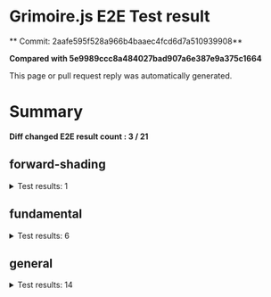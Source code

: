 # Grimoire.js E2E Test result

** Commit: 2aafe595f528a966b4baaec4fcd6d7a510939908**

**Compared with 5e9989ccc8a484027bad907a6e387e9a375c1664**

This page or pull request reply was automatically generated.

# Summary

**Diff changed E2E result count : 3 / 21**



## forward-shading

<details>
    <summary>Test results: 1</summary>

<details>
    <summary>0:forward-shading/pbr-rougness-metallic[PASSED] -- (load: 3785 / waitFor: )</summary>





![](https://141-108731811-gh.circle-artifacts.com/0/tmp/circle-artifacts.sjiPUVa/diff/forward-shadingpbr-rougness-metallic.png)




[OPEN](http://jsrun.it/kyasbal/gCfn3#fundamental&#x3D;staging-2aafe595f528a966b4baaec4fcd6d7a510939908)



<details>
    <summary>Logs</summary>

```
log:%cGrimoire.js v0.21.1
plugins:

  1 : grimoirejs-math@1.15.1
  2 : grimoirejs-fundamental@0.30.0beta5
  3 : grimoirejs-forward-shading@1.10.1

To suppress this message,please inject a line &quot;gr.debug &#x3D; false;&quot; on the initializing timing. color:#44F;font-weight:bold;
```

</details>

<details>
    <summary>Meta</summary>


|Key|Value|
|:-:|:-:|
|config|[object Object]|
|loadTime|3785|
|logs|[object Object]|
|diffTestResult|true|
|url|http://jsrun.it/kyasbal/gCfn3#fundamental&#x3D;staging-2aafe595f528a966b4baaec4fcd6d7a510939908|


</details>

<details>
    <summary>Config</summary>


|Key|Value|
|:-:|:-:|
|url|http://jsrun.it/kyasbal/gCfn3|
|timeout|100000|
|waitFor||
|width|640|
|height|480|
|threshold|3%|
|shift|2|
|group|forward-shading|
|name|pbr-rougness-metallic|


</details>


</details>


---

 

</details>


## fundamental

<details>
    <summary>Test results: 6</summary>

<details>
    <summary>0:fundamental/texture-direction[PASSED] -- (load: 4118 / waitFor: )</summary>





![](https://141-108731811-gh.circle-artifacts.com/1/tmp/circle-artifacts.4ELcibh/diff/fundamentaltexture-direction.png)




[OPEN](https://codepen.io/kyasbal-1994/debug/gXMBJV#fundamental&#x3D;staging-2aafe595f528a966b4baaec4fcd6d7a510939908)



<details>
    <summary>Logs</summary>

```
log:%cGrimoire.js v0.21.1
plugins:

  1 : grimoirejs-math@1.15.1
  2 : grimoirejs-fundamental@0.30.0beta5

To suppress this message,please inject a line &quot;gr.debug &#x3D; false;&quot; on the initializing timing. color:#44F;font-weight:bold;
```

</details>

<details>
    <summary>Meta</summary>


|Key|Value|
|:-:|:-:|
|config|[object Object]|
|loadTime|4118|
|logs|[object Object]|
|diffTestResult|true|
|url|https://codepen.io/kyasbal-1994/debug/gXMBJV#fundamental&#x3D;staging-2aafe595f528a966b4baaec4fcd6d7a510939908|


</details>

<details>
    <summary>Config</summary>


|Key|Value|
|:-:|:-:|
|url|https://codepen.io/kyasbal-1994/debug/gXMBJV|
|timeout|100000|
|waitFor||
|width|640|
|height|480|
|threshold|3%|
|shift|2|
|group|fundamental|
|name|texture-direction|


</details>


</details>


---


<details>
    <summary>1:fundamental/uv[PASSED] -- (load: 2700 / waitFor: )</summary>





![](https://141-108731811-gh.circle-artifacts.com/2/tmp/circle-artifacts.ySbqFn9/diff/fundamentaluv.png)




[OPEN](https://codepen.io/kyasbal-1994/debug/vWXLLK#fundamental&#x3D;staging-2aafe595f528a966b4baaec4fcd6d7a510939908)



<details>
    <summary>Logs</summary>

```
log:%cGrimoire.js v0.21.1
plugins:

  1 : grimoirejs-math@1.15.1
  2 : grimoirejs-fundamental@0.30.0beta5

To suppress this message,please inject a line &quot;gr.debug &#x3D; false;&quot; on the initializing timing. color:#44F;font-weight:bold;
```

</details>

<details>
    <summary>Meta</summary>


|Key|Value|
|:-:|:-:|
|config|[object Object]|
|loadTime|2700|
|logs|[object Object]|
|diffTestResult|true|
|url|https://codepen.io/kyasbal-1994/debug/vWXLLK#fundamental&#x3D;staging-2aafe595f528a966b4baaec4fcd6d7a510939908|


</details>

<details>
    <summary>Config</summary>


|Key|Value|
|:-:|:-:|
|url|https://codepen.io/kyasbal-1994/debug/vWXLLK|
|timeout|100000|
|waitFor||
|width|640|
|height|480|
|threshold|3%|
|shift|2|
|group|fundamental|
|name|uv|


</details>


</details>


---


<details>
    <summary>2:fundamental/normal[PASSED] -- (load: 3155 / waitFor: )</summary>





![](https://141-108731811-gh.circle-artifacts.com/3/tmp/circle-artifacts.BHQmPoj/diff/fundamentalnormal.png)




[OPEN](https://codepen.io/kyasbal-1994/debug/RjGroo#fundamental&#x3D;staging-2aafe595f528a966b4baaec4fcd6d7a510939908)



<details>
    <summary>Logs</summary>

```
log:%cGrimoire.js v0.21.1
plugins:

  1 : grimoirejs-math@1.15.1
  2 : grimoirejs-fundamental@0.30.0beta5

To suppress this message,please inject a line &quot;gr.debug &#x3D; false;&quot; on the initializing timing. color:#44F;font-weight:bold;
```

</details>

<details>
    <summary>Meta</summary>


|Key|Value|
|:-:|:-:|
|config|[object Object]|
|loadTime|3155|
|logs|[object Object]|
|diffTestResult|true|
|url|https://codepen.io/kyasbal-1994/debug/RjGroo#fundamental&#x3D;staging-2aafe595f528a966b4baaec4fcd6d7a510939908|


</details>

<details>
    <summary>Config</summary>


|Key|Value|
|:-:|:-:|
|url|https://codepen.io/kyasbal-1994/debug/RjGroo|
|timeout|100000|
|waitFor||
|width|640|
|height|480|
|threshold|3%|
|shift|2|
|group|fundamental|
|name|normal|


</details>


</details>


---


<details>
    <summary>3:fundamental/canvasFollowRelative[PASSED] -- (load: 1519 / waitFor: )</summary>





![](https://141-108731811-gh.circle-artifacts.com/0/tmp/circle-artifacts.sjiPUVa/diff/fundamentalcanvasFollowRelative.png)




[OPEN](https://codepen.io/kyasbal-1994/debug/bf323f6b9725ceb75f0865d6dddd68b9#fundamental&#x3D;staging-2aafe595f528a966b4baaec4fcd6d7a510939908)



<details>
    <summary>Logs</summary>

```
log:%cGrimoire.js v0.21.1
plugins:

  1 : grimoirejs-math@1.15.1
  2 : grimoirejs-fundamental@0.30.0beta5

To suppress this message,please inject a line &quot;gr.debug &#x3D; false;&quot; on the initializing timing. color:#44F;font-weight:bold;
```

</details>

<details>
    <summary>Meta</summary>


|Key|Value|
|:-:|:-:|
|config|[object Object]|
|loadTime|1519|
|logs|[object Object]|
|diffTestResult|true|
|url|https://codepen.io/kyasbal-1994/debug/bf323f6b9725ceb75f0865d6dddd68b9#fundamental&#x3D;staging-2aafe595f528a966b4baaec4fcd6d7a510939908|


</details>

<details>
    <summary>Config</summary>


|Key|Value|
|:-:|:-:|
|url|https://codepen.io/kyasbal-1994/debug/bf323f6b9725ceb75f0865d6dddd68b9|
|timeout|100000|
|waitFor||
|width|640|
|height|480|
|threshold|3%|
|shift|2|
|group|fundamental|
|name|canvasFollowRelative|


</details>


</details>


---


<details>
    <summary>4:fundamental/canvasConsiderBorder[PASSED] -- (load: 986 / waitFor: )</summary>





![](https://141-108731811-gh.circle-artifacts.com/1/tmp/circle-artifacts.4ELcibh/diff/fundamentalcanvasConsiderBorder.png)




[OPEN](https://codepen.io/kyasbal-1994/debug/d448653295e3678bdbbc626bf9192f79#fundamental&#x3D;staging-2aafe595f528a966b4baaec4fcd6d7a510939908)



<details>
    <summary>Logs</summary>

```
log:%cGrimoire.js v0.21.1
plugins:

  1 : grimoirejs-math@1.15.1
  2 : grimoirejs-fundamental@0.30.0beta5

To suppress this message,please inject a line &quot;gr.debug &#x3D; false;&quot; on the initializing timing. color:#44F;font-weight:bold;
```

</details>

<details>
    <summary>Meta</summary>


|Key|Value|
|:-:|:-:|
|config|[object Object]|
|loadTime|986|
|logs|[object Object]|
|diffTestResult|true|
|url|https://codepen.io/kyasbal-1994/debug/d448653295e3678bdbbc626bf9192f79#fundamental&#x3D;staging-2aafe595f528a966b4baaec4fcd6d7a510939908|


</details>

<details>
    <summary>Config</summary>


|Key|Value|
|:-:|:-:|
|url|https://codepen.io/kyasbal-1994/debug/d448653295e3678bdbbc626bf9192f79|
|timeout|100000|
|waitFor||
|width|640|
|height|480|
|threshold|3%|
|shift|2|
|group|fundamental|
|name|canvasConsiderBorder|


</details>


</details>


---


<details>
    <summary>5:fundamental/dynamicParentSizeChange[PASSED] -- (load: 1145 / waitFor: )</summary>





![](https://141-108731811-gh.circle-artifacts.com/2/tmp/circle-artifacts.ySbqFn9/diff/fundamentaldynamicParentSizeChange.png)




[OPEN](https://codepen.io/kyasbal-1994/debug/074bef092e7a50ed3e33fe7c75c923e6#fundamental&#x3D;staging-2aafe595f528a966b4baaec4fcd6d7a510939908)



<details>
    <summary>Logs</summary>

```
log:%cGrimoire.js v0.21.1
plugins:

  1 : grimoirejs-math@1.15.1
  2 : grimoirejs-fundamental@0.30.0beta5

To suppress this message,please inject a line &quot;gr.debug &#x3D; false;&quot; on the initializing timing. color:#44F;font-weight:bold;
```

</details>

<details>
    <summary>Meta</summary>


|Key|Value|
|:-:|:-:|
|config|[object Object]|
|loadTime|1145|
|logs|[object Object]|
|diffTestResult|true|
|url|https://codepen.io/kyasbal-1994/debug/074bef092e7a50ed3e33fe7c75c923e6#fundamental&#x3D;staging-2aafe595f528a966b4baaec4fcd6d7a510939908|


</details>

<details>
    <summary>Config</summary>


|Key|Value|
|:-:|:-:|
|url|https://codepen.io/kyasbal-1994/debug/074bef092e7a50ed3e33fe7c75c923e6|
|timeout|100000|
|waitFor||
|width|640|
|height|480|
|threshold|3%|
|shift|2|
|group|fundamental|
|name|dynamicParentSizeChange|


</details>


</details>


---

 

</details>


## general

<details>
    <summary>Test results: 14</summary>

<details>
    <summary>0:general/earth[PASSED] -- (load: 2504 / waitFor: )</summary>





![](https://141-108731811-gh.circle-artifacts.com/3/tmp/circle-artifacts.BHQmPoj/diff/generalearth.png)




[OPEN](http://jsrun.it/cx20/89C8#fundamental&#x3D;staging-2aafe595f528a966b4baaec4fcd6d7a510939908)



<details>
    <summary>Logs</summary>

```
log:%cGrimoire.js v0.20.1
plugins:

  1 : grimoirejs-math@1.15.1
  2 : grimoirejs-fundamental@0.30.4
  3 : grimoirejs-preset-basic@1.11.15
  4 : grimoirejs-forward-shading@1.10.1

To suppress this message,please inject a line &quot;gr.debug &#x3D; false;&quot; on the initializing timing. color:#44F;font-weight:bold;
```

</details>

<details>
    <summary>Meta</summary>


|Key|Value|
|:-:|:-:|
|config|[object Object]|
|loadTime|2504|
|logs|[object Object]|
|diffTestResult|true|
|url|http://jsrun.it/cx20/89C8#fundamental&#x3D;staging-2aafe595f528a966b4baaec4fcd6d7a510939908|


</details>

<details>
    <summary>Config</summary>


|Key|Value|
|:-:|:-:|
|url|http://jsrun.it/cx20/89C8|
|timeout|100000|
|waitFor||
|width|640|
|height|480|
|threshold|3%|
|shift|2|
|group|general|
|name|earth|


</details>


</details>


---


<details>
    <summary>1:general/gltf[PASSED] -- (load: 814 / waitFor: )</summary>





![](https://141-108731811-gh.circle-artifacts.com/0/tmp/circle-artifacts.sjiPUVa/diff/generalgltf.png)




[OPEN](http://jsrun.it/cx20/6ojC#fundamental&#x3D;staging-2aafe595f528a966b4baaec4fcd6d7a510939908)



<details>
    <summary>Logs</summary>

```
log:%cGrimoire.js v0.20.0
plugins:

  1 : grimoirejs-math@1.14.6
  2 : grimoirejs-fundamental@0.28.2
  3 : grimoirejs-preset-basic@1.11.3
  4 : grimoirejs-animation@1.2.0
  5 : grimoirejs-forward-shading@1.7.3
  6 : grimoirejs-gltf@2.2.1

To suppress this message,please inject a line &quot;gr.debug &#x3D; false;&quot; on the initializing timing. color:#44F;font-weight:bold;
```

</details>

<details>
    <summary>Meta</summary>


|Key|Value|
|:-:|:-:|
|config|[object Object]|
|loadTime|814|
|logs|[object Object]|
|diffTestResult|true|
|url|http://jsrun.it/cx20/6ojC#fundamental&#x3D;staging-2aafe595f528a966b4baaec4fcd6d7a510939908|


</details>

<details>
    <summary>Config</summary>


|Key|Value|
|:-:|:-:|
|url|http://jsrun.it/cx20/6ojC|
|timeout|100000|
|waitFor||
|width|640|
|height|480|
|threshold|3%|
|shift|2|
|group|general|
|name|gltf|


</details>


</details>


---



### 2:general/posteffect\[CHANGED\]

* load: 1825
* waitFor: 





![](https://141-108731811-gh.circle-artifacts.com/1/tmp/circle-artifacts.4ELcibh/diff/generalposteffect.png)




[OPEN](http://jsrun.it/cx20/snhP#fundamental&#x3D;staging-2aafe595f528a966b4baaec4fcd6d7a510939908)



<details>
    <summary>Logs</summary>

```
log:%cGrimoire.js v0.19.5
plugins:

  1 : grimoirejs-math@1.14.3
  2 : grimoirejs-fundamental@0.28.2
  3 : grimoirejs-preset-basic@1.11.0

To suppress this message,please inject a line &quot;gr.debug &#x3D; false;&quot; on the initializing timing. color:#44F;font-weight:bold;
```

</details>

<details>
    <summary>Meta</summary>


|Key|Value|
|:-:|:-:|
|config|[object Object]|
|loadTime|1825|
|logs|[object Object]|
|diffTestResult|false|
|url|http://jsrun.it/cx20/snhP#fundamental&#x3D;staging-2aafe595f528a966b4baaec4fcd6d7a510939908|


</details>

<details>
    <summary>Config</summary>


|Key|Value|
|:-:|:-:|
|url|http://jsrun.it/cx20/snhP|
|timeout|100000|
|waitFor||
|width|640|
|height|480|
|threshold|3%|
|shift|2|
|group|general|
|name|posteffect|


</details>


---


<details>
    <summary>3:general/primitives[PASSED] -- (load: 1901 / waitFor: )</summary>





![](https://141-108731811-gh.circle-artifacts.com/2/tmp/circle-artifacts.ySbqFn9/diff/generalprimitives.png)




[OPEN](http://jsrun.it/cx20/WWUy#fundamental&#x3D;staging-2aafe595f528a966b4baaec4fcd6d7a510939908)



<details>
    <summary>Logs</summary>

```
log:%cGrimoire.js v0.20.0
plugins:

  1 : grimoirejs-math@1.14.7
  2 : grimoirejs-fundamental@0.29.2
  3 : grimoirejs-preset-basic@1.11.5

To suppress this message,please inject a line &quot;gr.debug &#x3D; false;&quot; on the initializing timing. color:#44F;font-weight:bold;
```

</details>

<details>
    <summary>Meta</summary>


|Key|Value|
|:-:|:-:|
|config|[object Object]|
|loadTime|1901|
|logs|[object Object]|
|diffTestResult|true|
|url|http://jsrun.it/cx20/WWUy#fundamental&#x3D;staging-2aafe595f528a966b4baaec4fcd6d7a510939908|


</details>

<details>
    <summary>Config</summary>


|Key|Value|
|:-:|:-:|
|url|http://jsrun.it/cx20/WWUy|
|timeout|100000|
|waitFor||
|width|640|
|height|480|
|threshold|3%|
|shift|2|
|group|general|
|name|primitives|


</details>


</details>


---


<details>
    <summary>4:general/quaternion[PASSED] -- (load: 1090 / waitFor: )</summary>





![](https://141-108731811-gh.circle-artifacts.com/3/tmp/circle-artifacts.BHQmPoj/diff/generalquaternion.png)




[OPEN](http://jsrun.it/cx20/29IU#fundamental&#x3D;staging-2aafe595f528a966b4baaec4fcd6d7a510939908)



<details>
    <summary>Logs</summary>

```
log:%cGrimoire.js v0.20.1
plugins:

  1 : grimoirejs-math@1.14.7
  2 : grimoirejs-fundamental@0.29.4
  3 : grimoirejs-preset-basic@1.11.8

To suppress this message,please inject a line &quot;gr.debug &#x3D; false;&quot; on the initializing timing. color:#44F;font-weight:bold;
```

</details>

<details>
    <summary>Meta</summary>


|Key|Value|
|:-:|:-:|
|config|[object Object]|
|loadTime|1090|
|logs|[object Object]|
|diffTestResult|true|
|url|http://jsrun.it/cx20/29IU#fundamental&#x3D;staging-2aafe595f528a966b4baaec4fcd6d7a510939908|


</details>

<details>
    <summary>Config</summary>


|Key|Value|
|:-:|:-:|
|url|http://jsrun.it/cx20/29IU|
|timeout|100000|
|waitFor||
|width|640|
|height|480|
|threshold|3%|
|shift|2|
|group|general|
|name|quaternion|


</details>


</details>


---


<details>
    <summary>5:general/teapod-wireframe[PASSED] -- (load: 918 / waitFor: )</summary>





![](https://141-108731811-gh.circle-artifacts.com/0/tmp/circle-artifacts.sjiPUVa/diff/generalteapod-wireframe.png)




[OPEN](http://jsrun.it/cx20/Ukzk#fundamental&#x3D;staging-2aafe595f528a966b4baaec4fcd6d7a510939908)



<details>
    <summary>Logs</summary>

```
log:%cGrimoire.js v0.20.1
plugins:

  1 : grimoirejs-math@1.14.7
  2 : grimoirejs-fundamental@0.29.4
  3 : grimoirejs-preset-basic@1.11.8

To suppress this message,please inject a line &quot;gr.debug &#x3D; false;&quot; on the initializing timing. color:#44F;font-weight:bold;
```

</details>

<details>
    <summary>Meta</summary>


|Key|Value|
|:-:|:-:|
|config|[object Object]|
|loadTime|918|
|logs|[object Object]|
|diffTestResult|true|
|url|http://jsrun.it/cx20/Ukzk#fundamental&#x3D;staging-2aafe595f528a966b4baaec4fcd6d7a510939908|


</details>

<details>
    <summary>Config</summary>


|Key|Value|
|:-:|:-:|
|url|http://jsrun.it/cx20/Ukzk|
|timeout|100000|
|waitFor||
|width|640|
|height|480|
|threshold|3%|
|shift|2|
|group|general|
|name|teapod-wireframe|


</details>


</details>


---


<details>
    <summary>6:general/teapod-normal[PASSED] -- (load: 1625 / waitFor: )</summary>





![](https://141-108731811-gh.circle-artifacts.com/1/tmp/circle-artifacts.4ELcibh/diff/generalteapod-normal.png)




[OPEN](http://jsrun.it/cx20/MPRv#fundamental&#x3D;staging-2aafe595f528a966b4baaec4fcd6d7a510939908)



<details>
    <summary>Logs</summary>

```
log:%cGrimoire.js v0.20.1
plugins:

  1 : grimoirejs-math@1.14.7
  2 : grimoirejs-fundamental@0.29.4
  3 : grimoirejs-preset-basic@1.11.8

To suppress this message,please inject a line &quot;gr.debug &#x3D; false;&quot; on the initializing timing. color:#44F;font-weight:bold;
```

</details>

<details>
    <summary>Meta</summary>


|Key|Value|
|:-:|:-:|
|config|[object Object]|
|loadTime|1625|
|logs|[object Object]|
|diffTestResult|true|
|url|http://jsrun.it/cx20/MPRv#fundamental&#x3D;staging-2aafe595f528a966b4baaec4fcd6d7a510939908|


</details>

<details>
    <summary>Config</summary>


|Key|Value|
|:-:|:-:|
|url|http://jsrun.it/cx20/MPRv|
|timeout|100000|
|waitFor||
|width|640|
|height|480|
|threshold|3%|
|shift|2|
|group|general|
|name|teapod-normal|


</details>


</details>


---


<details>
    <summary>7:general/teapod-texture[PASSED] -- (load: 1292 / waitFor: )</summary>





![](https://141-108731811-gh.circle-artifacts.com/2/tmp/circle-artifacts.ySbqFn9/diff/generalteapod-texture.png)




[OPEN](http://jsrun.it/cx20/kPYg#fundamental&#x3D;staging-2aafe595f528a966b4baaec4fcd6d7a510939908)



<details>
    <summary>Logs</summary>

```
log:%cGrimoire.js v0.20.1
plugins:

  1 : grimoirejs-math@1.14.7
  2 : grimoirejs-fundamental@0.29.4
  3 : grimoirejs-preset-basic@1.11.8

To suppress this message,please inject a line &quot;gr.debug &#x3D; false;&quot; on the initializing timing. color:#44F;font-weight:bold;
```

</details>

<details>
    <summary>Meta</summary>


|Key|Value|
|:-:|:-:|
|config|[object Object]|
|loadTime|1292|
|logs|[object Object]|
|diffTestResult|true|
|url|http://jsrun.it/cx20/kPYg#fundamental&#x3D;staging-2aafe595f528a966b4baaec4fcd6d7a510939908|


</details>

<details>
    <summary>Config</summary>


|Key|Value|
|:-:|:-:|
|url|http://jsrun.it/cx20/kPYg|
|timeout|100000|
|waitFor||
|width|640|
|height|480|
|threshold|3%|
|shift|2|
|group|general|
|name|teapod-texture|


</details>


</details>


---


<details>
    <summary>8:general/pbr[PASSED] -- (load: 798 / waitFor: )</summary>





![](https://141-108731811-gh.circle-artifacts.com/3/tmp/circle-artifacts.BHQmPoj/diff/generalpbr.png)




[OPEN](http://jsrun.it/cx20/Qurl#fundamental&#x3D;staging-2aafe595f528a966b4baaec4fcd6d7a510939908)



<details>
    <summary>Logs</summary>

```
log:%cGrimoire.js v0.20.1
plugins:

  1 : grimoirejs-math@1.14.8
  2 : grimoirejs-fundamental@0.29.4
  3 : grimoirejs-preset-basic@1.11.9
  4 : grimoirejs-animation@1.2.0
  5 : grimoirejs-forward-shading@1.9.1
  6 : grimoirejs-gltf@2.2.6

To suppress this message,please inject a line &quot;gr.debug &#x3D; false;&quot; on the initializing timing. color:#44F;font-weight:bold;
```

</details>

<details>
    <summary>Meta</summary>


|Key|Value|
|:-:|:-:|
|config|[object Object]|
|loadTime|798|
|logs|[object Object]|
|diffTestResult|true|
|url|http://jsrun.it/cx20/Qurl#fundamental&#x3D;staging-2aafe595f528a966b4baaec4fcd6d7a510939908|


</details>

<details>
    <summary>Config</summary>


|Key|Value|
|:-:|:-:|
|url|http://jsrun.it/cx20/Qurl|
|timeout|100000|
|waitFor||
|width|640|
|height|480|
|threshold|3%|
|shift|2|
|group|general|
|name|pbr|


</details>


</details>


---



### 9:general/particles\[CHANGED\]

* load: 1235
* waitFor: 





![](https://141-108731811-gh.circle-artifacts.com/0/tmp/circle-artifacts.sjiPUVa/diff/generalparticles.png)




[OPEN](http://jsrun.it/case2912/6B8h#fundamental&#x3D;staging-2aafe595f528a966b4baaec4fcd6d7a510939908)



<details>
    <summary>Logs</summary>

```
log:%cGrimoire.js v0.21.0
plugins:

  1 : grimoirejs-math@1.15.1
  2 : grimoirejs-fundamental@0.30.5
  3 : grimoirejs-preset-basic@1.11.16

To suppress this message,please inject a line &quot;gr.debug &#x3D; false;&quot; on the initializing timing. color:#44F;font-weight:bold;
```

</details>

<details>
    <summary>Meta</summary>


|Key|Value|
|:-:|:-:|
|config|[object Object]|
|loadTime|1235|
|logs|[object Object]|
|diffTestResult|false|
|url|http://jsrun.it/case2912/6B8h#fundamental&#x3D;staging-2aafe595f528a966b4baaec4fcd6d7a510939908|


</details>

<details>
    <summary>Config</summary>


|Key|Value|
|:-:|:-:|
|url|http://jsrun.it/case2912/6B8h|
|timeout|100000|
|waitFor||
|width|640|
|height|480|
|threshold|3%|
|shift|2|
|group|general|
|name|particles|


</details>


---


<details>
    <summary>10:general/axis[PASSED] -- (load: 820 / waitFor: )</summary>





![](https://141-108731811-gh.circle-artifacts.com/1/tmp/circle-artifacts.4ELcibh/diff/generalaxis.png)




[OPEN](http://jsrun.it/cx20/ebdy#fundamental&#x3D;staging-2aafe595f528a966b4baaec4fcd6d7a510939908)



<details>
    <summary>Logs</summary>

```
log:%cGrimoire.js v0.20.1
plugins:

  1 : grimoirejs-math@1.14.7
  2 : grimoirejs-fundamental@0.29.4
  3 : grimoirejs-preset-basic@1.11.8

To suppress this message,please inject a line &quot;gr.debug &#x3D; false;&quot; on the initializing timing. color:#44F;font-weight:bold;
```

</details>

<details>
    <summary>Meta</summary>


|Key|Value|
|:-:|:-:|
|config|[object Object]|
|loadTime|820|
|logs|[object Object]|
|diffTestResult|true|
|url|http://jsrun.it/cx20/ebdy#fundamental&#x3D;staging-2aafe595f528a966b4baaec4fcd6d7a510939908|


</details>

<details>
    <summary>Config</summary>


|Key|Value|
|:-:|:-:|
|url|http://jsrun.it/cx20/ebdy|
|timeout|100000|
|waitFor||
|width|640|
|height|480|
|threshold|3%|
|shift|2|
|group|general|
|name|axis|


</details>


</details>


---


<details>
    <summary>11:general/forward[PASSED] -- (load: 1312 / waitFor: )</summary>





![](https://141-108731811-gh.circle-artifacts.com/2/tmp/circle-artifacts.ySbqFn9/diff/generalforward.png)




[OPEN](http://jsrun.it/cx20/UE4P#fundamental&#x3D;staging-2aafe595f528a966b4baaec4fcd6d7a510939908)



<details>
    <summary>Logs</summary>

```
log:%cGrimoire.js v0.20.1
plugins:

  1 : grimoirejs-math@1.15.1
  2 : grimoirejs-fundamental@0.30.4
  3 : grimoirejs-preset-basic@1.11.15
  4 : grimoirejs-forward-shading@1.10.1

To suppress this message,please inject a line &quot;gr.debug &#x3D; false;&quot; on the initializing timing. color:#44F;font-weight:bold;
```

</details>

<details>
    <summary>Meta</summary>


|Key|Value|
|:-:|:-:|
|config|[object Object]|
|loadTime|1312|
|logs|[object Object]|
|diffTestResult|true|
|url|http://jsrun.it/cx20/UE4P#fundamental&#x3D;staging-2aafe595f528a966b4baaec4fcd6d7a510939908|


</details>

<details>
    <summary>Config</summary>


|Key|Value|
|:-:|:-:|
|url|http://jsrun.it/cx20/UE4P|
|timeout|100000|
|waitFor||
|width|640|
|height|480|
|threshold|3%|
|shift|2|
|group|general|
|name|forward|


</details>


</details>


---



### 12:general/shader\[CHANGED\]

* load: 970
* waitFor: 





![](https://141-108731811-gh.circle-artifacts.com/3/tmp/circle-artifacts.BHQmPoj/diff/generalshader.png)




[OPEN](http://jsrun.it/kyasbal/2DVy#fundamental&#x3D;staging-2aafe595f528a966b4baaec4fcd6d7a510939908)



<details>
    <summary>Logs</summary>

```
log:%cGrimoire.js v0.21.0
plugins:

  1 : grimoirejs-math@1.15.1
  2 : grimoirejs-fundamental@0.30.5
  3 : grimoirejs-preset-basic@1.11.16

To suppress this message,please inject a line &quot;gr.debug &#x3D; false;&quot; on the initializing timing. color:#44F;font-weight:bold;
```

</details>

<details>
    <summary>Meta</summary>


|Key|Value|
|:-:|:-:|
|config|[object Object]|
|loadTime|970|
|logs|[object Object]|
|diffTestResult|false|
|url|http://jsrun.it/kyasbal/2DVy#fundamental&#x3D;staging-2aafe595f528a966b4baaec4fcd6d7a510939908|


</details>

<details>
    <summary>Config</summary>


|Key|Value|
|:-:|:-:|
|url|http://jsrun.it/kyasbal/2DVy|
|timeout|100000|
|waitFor||
|width|640|
|height|480|
|threshold|3%|
|shift|2|
|group|general|
|name|shader|


</details>


---


<details>
    <summary>13:general/pbrTest14[PASSED] -- (load: 2954 / waitFor: )</summary>





![](https://141-108731811-gh.circle-artifacts.com/0/tmp/circle-artifacts.sjiPUVa/diff/generalpbrTest14.png)




[OPEN](http://jsrun.it/kyasbal/oeKr#fundamental&#x3D;staging-2aafe595f528a966b4baaec4fcd6d7a510939908)



<details>
    <summary>Logs</summary>

```
log:%cGrimoire.js v0.19.1
plugins:

  1 : grimoirejs-math@1.14.2
  2 : grimoirejs-fundamental@0.28.1
  3 : grimoirejs-preset-basic@1.10.17
  4 : grimoirejs-forward-shading@1.7.3

To suppress this message,please inject a line &quot;gr.debug &#x3D; false;&quot; on the initializing timing. color:#44F;font-weight:bold;
error:JSHandle@error
```

</details>

<details>
    <summary>Meta</summary>


|Key|Value|
|:-:|:-:|
|config|[object Object]|
|loadTime|2954|
|logs|[object Object],[object Object]|
|diffTestResult|true|
|url|http://jsrun.it/kyasbal/oeKr#fundamental&#x3D;staging-2aafe595f528a966b4baaec4fcd6d7a510939908|


</details>

<details>
    <summary>Config</summary>


|Key|Value|
|:-:|:-:|
|timeout|100000|
|url|http://jsrun.it/kyasbal/oeKr|
|waitFor||
|width|640|
|height|480|
|threshold|3%|
|shift|2|
|group|general|
|name|pbrTest14|


</details>


</details>


---

 

</details>
 